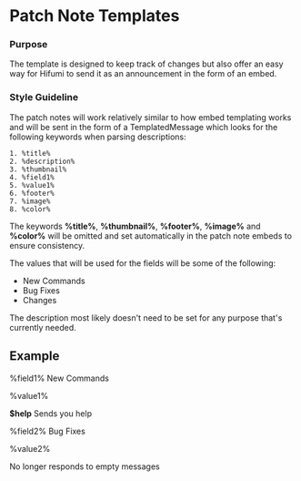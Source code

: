 # Patch Note Templates
### Purpose
The template is designed to keep track of changes but also offer an easy way
for Hifumi to send it as an announcement in the form of an embed.

### Style Guideline
The patch notes will work relatively similar to how embed templating
works and will be sent in the form of a TemplatedMessage which
looks for the following keywords when parsing descriptions:

    1. %title%
    2. %description%
    3. %thumbnail%
    4. %field1%
    5. %value1%
    6. %footer%
    7. %image%
    8. %color%

The keywords **%title%**, **%thumbnail%**, **%footer%**,
**%image%** and **%color%** will be omitted and set automatically in the
patch note embeds to ensure consistency.

The values that will be used for the fields will be some of
the following:

* New Commands
* Bug Fixes
* Changes

The description most likely doesn't need to be set for
any purpose that's currently needed.

## Example
%field1% New Commands

%value1%

**$help** Sends you help

%field2% Bug Fixes

%value2%

No longer responds to empty messages

